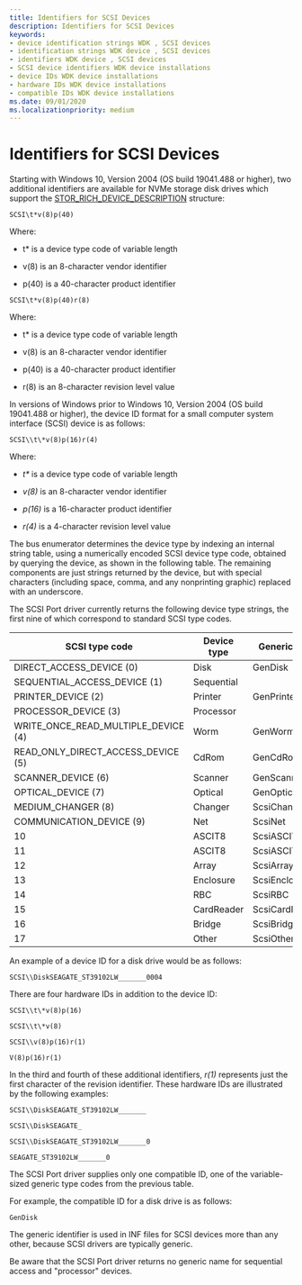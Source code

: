 ```yaml
---
title: Identifiers for SCSI Devices
description: Identifiers for SCSI Devices
keywords:
- device identification strings WDK , SCSI devices
- identification strings WDK device , SCSI devices
- identifiers WDK device , SCSI devices
- SCSI device identifiers WDK device installations
- device IDs WDK device installations
- hardware IDs WDK device installations
- compatible IDs WDK device installations
ms.date: 09/01/2020
ms.localizationpriority: medium
---
```


# Identifiers for SCSI Devices

Starting with Windows 10, Version 2004 (OS build 19041.488 or higher), two additional identifiers are available for NVMe storage disk drives which support the [STOR_RICH_DEVICE_DESCRIPTION](/windows-hardware/drivers/ddi/storport/ns-storport-_stor_rich_device_description) structure:

`SCSI\t*v(8)p(40)`

Where:

- t* is a device type code of variable length

- v(8) is an 8-character vendor identifier

- p(40) is a 40-character product identifier

`SCSI\t*v(8)p(40)r(8)`

Where:

- t* is a device type code of variable length

- v(8) is an 8-character vendor identifier

- p(40) is a 40-character product identifier

- r(8) is an 8-character revision level value

In versions of Windows prior to Windows 10, Version 2004 (OS build 19041.488 or higher), the device ID format for a small computer system interface (SCSI) device is as follows:

`SCSI\\t\*v(8)p(16)r(4)`

Where:

- *t\** is a device type code of variable length

- *v(8)* is an 8-character vendor identifier

- *p(16)* is a 16-character product identifier

- *r(4)* is a 4-character revision level value

The bus enumerator determines the device type by indexing an internal string table, using a numerically encoded SCSI device type code, obtained by querying the device, as shown in the following table. The remaining components are just strings returned by the device, but with special characters (including space, comma, and any nonprinting graphic) replaced with an underscore.

The SCSI Port driver currently returns the following device type strings, the first nine of which correspond to standard SCSI type codes.

| SCSI type code | Device type | Generic type | Peripheral ID |
|--|--|--|--|
| DIRECT_ACCESS_DEVICE (0) | Disk | GenDisk | DiskPeripheral |
| SEQUENTIAL_ACCESS_DEVICE (1) | Sequential |  | TapePeripheral |
| PRINTER_DEVICE (2) | Printer | GenPrinter | PrinterPeripheral |
| PROCESSOR_DEVICE (3) | Processor |  | OtherPeripheral |
| WRITE_ONCE_READ_MULTIPLE_DEVICE (4) | Worm | GenWorm | WormPeripheral |
| READ_ONLY_DIRECT_ACCESS_DEVICE (5) | CdRom | GenCdRom | CdRomPeripheral |
| SCANNER_DEVICE (6) | Scanner | GenScanner | ScannerPeripheral |
| OPTICAL_DEVICE (7) | Optical | GenOptical | OpticalDiskPeripheral |
| MEDIUM_CHANGER (8) | Changer | ScsiChanger | MediumChangerPeripheral |
| COMMUNICATION_DEVICE (9) | Net | ScsiNet | CommunicationsPeripheral |
| 10 | ASCIT8 | ScsiASCIT8 | ASCPrePressGraphicsPeripheral |
| 11 | ASCIT8 | ScsiASCIT8 | ASCPrePressGraphicsPeripheral |
| 12 | Array | ScsiArray | ArrayPeripheral |
| 13 | Enclosure | ScsiEnclosure | EnclosurePeripheral |
| 14 | RBC | ScsiRBC | RBCPeripheral |
| 15 | CardReader | ScsiCardReader | CardReaderPeripheral |
| 16 | Bridge | ScsiBridge | BridgePeripheral |
| 17 | Other | ScsiOther | OtherPeripheral |

An example of a device ID for a disk drive would be as follows:

`SCSI\\DiskSEAGATE_ST39102LW_______0004`

There are four hardware IDs in addition to the device ID:

`SCSI\\t\*v(8)p(16)`

`SCSI\\t\*v(8)`

`SCSI\\v(8)p(16)r(1)`

`V(8)p(16)r(1)`

In the third and fourth of these additional identifiers, *r(1)* represents just the first character of the revision identifier. These hardware IDs are illustrated by the following examples:

`SCSI\\DiskSEAGATE_ST39102LW_______`

`SCSI\\DiskSEAGATE_`

`SCSI\\DiskSEAGATE_ST39102LW_______0`

`SEAGATE_ST39102LW_______0`

The SCSI Port driver supplies only one compatible ID, one of the variable-sized generic type codes from the previous table.

For example, the compatible ID for a disk drive is as follows:

`GenDisk`

The generic identifier is used in INF files for SCSI devices more than any other, because SCSI drivers are typically generic.

Be aware that the SCSI Port driver returns no generic name for sequential access and "processor" devices.
